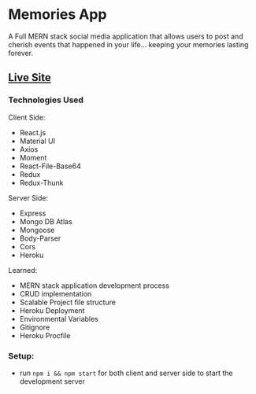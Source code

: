 # Memories App 

A Full MERN stack social media application that allows users to post and cherish events that happened in your life... keeping your memories lasting forever. 

## [Live Site](https://memories-app-tk.netlify.app/)

### Technologies Used
Client Side: 
+ React.js 
+ Material UI 
+ Axios 
+ Moment
+ React-File-Base64 
+ Redux
+ Redux-Thunk

Server Side: 
+ Express
+ Mongo DB Atlas 
+ Mongoose 
+ Body-Parser 
+ Cors 
+ Heroku 

Learned: 
+ MERN stack application development process
+ CRUD implementation 
+ Scalable Project file structure 
+ Heroku Deployment  
+ Environmental Variables 
+ Gitignore 
+ Heroku Procfile 

### Setup:
- run ```npm i && npm start``` for both client and server side to start the development server

